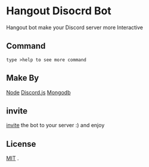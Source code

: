 # Hangout Disocrd Bot

Hangout bot make your Discord server more Interactive 

## Command

```type >help to see more command```

## Make By
[Node](https://nodejs.org/en/)
[Discord.js](https://discord.js.org/#/)
[Mongodb](https://www.mongodb.com/)

## invite
[invite](https://discord.com/oauth2/authorize?client_id=703427669605351434&permissions=8&scope=bot) the bot to your server :) and enjoy

## License
[MIT](https://choosealicense.com/licenses/mit/)
.
